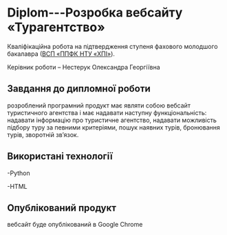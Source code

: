 # Diplom---Розробка вебсайту «Турагентство»
Кваліфікаційна робота на підтвердження ступеня фахового молодшого бакалавра ([ВСП «ППФК НТУ «ХПІ»](http://polytechnic.poltava.ua)).

Керівник роботи – Нестерук Олександра Георгіївна

## Завдання до дипломної роботи

розроблений програмний продукт має являти собою вебсайт туристичного агентства і має надавати наступну функціональність: надавати інформацію про туристичне агентство, надавати можливість підбору туру за певними критеріями, пошук наявних турів, бронювання турів, зворотній зв’язок.

## Використані технології
-Python

-НTML

## Опублікований продукт

вебсайт буде опублікований в Google Chrome



